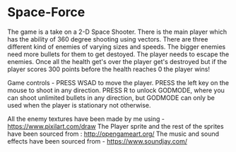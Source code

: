 # Space-Force
The game is a take on a 2-D Space Shooter. There is the main player which has the ability of 360 degree shooting using vectors.
   There are three different kind of enemies of varying sizes and speeds. The bigger enemies need more bullets for them to get destoyed. The player 
   needs to escape the enemies. Once all the health get's over the player get's destroyed but if the player scores 300 points before 
   the health reaches 0 the player wins!
   
   Game controls -
 PRESS WSAD to move the player. 
 PRESS the left key on the mouse to shoot in any direction.
 PRESS R to unlock GODMODE, where you can shoot unlimited bullets in any direction, 
 but GODMODE can only be used when the player is stationary not otherwise.
 
 All the enemy textures have been made by me using - https://www.pixilart.com/draw
The Player sprite and the rest of the sprites have been sourced from : http://opengameart.org/
The music and sound effects have been sourced from - https://www.soundjay.com/
